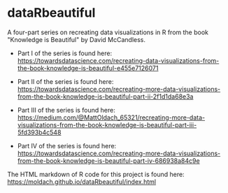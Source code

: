 # dataRbeautiful
A four-part series on recreating data visualizations in R from the book "Knowledge is Beautiful" by David McCandless.

+ Part I of the series is found here: https://towardsdatascience.com/recreating-data-visualizations-from-the-book-knowledge-is-beautiful-e455e7126071

+ Part II of the series is found here: https://towardsdatascience.com/recreating-more-data-visualizations-from-the-book-knowledge-is-beautiful-part-ii-2f1d1da68e3a

+ Part III of the series is found here: https://medium.com/@MattOldach_65321/recreating-more-data-visualizations-from-the-book-knowledge-is-beautiful-part-iii-5fd393b4c548

+ Part IV of the series is found here: https://towardsdatascience.com/recreating-more-data-visualizations-from-the-book-knowledge-is-beautiful-part-iv-686938a84c9e

The HTML markdown of R code for this project is found here: https://moldach.github.io/dataRbeautiful/index.html
